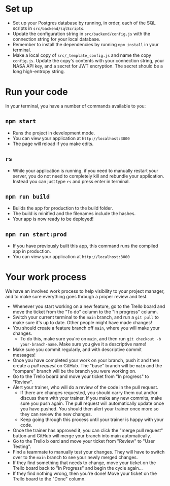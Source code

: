 # Set up

-   Set up your Postgres database by running, in order, each of the SQL scripts in `src/backend/sqlScripts`.
-   Update the configuration string in `src/backend/config.js` with the connection string for your local database.
-   Remember to install the dependencies by running `npm install` in your terminal.
-   Make a local copy of `src/_template_config.js` and name the copy `config.js`. Update the copy's contents with your connection string, your NASA API key, and a secret for JWT encryption. The secret should be a long high-entropy string.

# Run your code

In your terminal, you have a number of commands available to you:

## `npm start`

-   Runs the project in development mode.
-   You can view your application at `http://localhost:3000`
-   The page will reload if you make edits.

## `rs`

-   While your application is running, if you need to manually restart your server, you do not need to completely kill and rebundle your application. Instead you can just type `rs` and press enter in terminal.

## `npm run build`

-   Builds the app for production to the build folder.
-   The build is minified and the filenames include the hashes.
-   Your app is now ready to be deployed!

## `npm run start:prod`

-   If you have previously built this app, this command runs the compiled app in production.
-   You can view your application at `http://localhost:3000`

# Your work process

We have an involved work process to help visibility to your project manager, and to make sure everything goes through a proper review and test.

-   Whenever you start working on a new feature, go to the Trello board and move the ticket from the "To do" column to the "In progress" column.
-   Switch your current terminal to the `main` branch, and run a `git pull` to make sure it's up to date. Other people might have made changes!
-   You should create a feature branch off `main`, where you will make your changes.
    -   To do this, make sure you're on `main`, and then run `git checkout -b your-branch-name`. Make sure you give it a descriptive name!
-   Make sure you commit regularly, and with descriptive commit messages!
-   Once you have completed your work on your branch, push it and then create a _pull request_ on GitHub. The "base" branch will be `main` and the "compare" branch will be the branch you were working on.
-   Go to the Trello board and move your ticket from "In progress" to "Review".
-   Alert your trainer, who will do a review of the code in the pull request.
    -   If there are changes requested, you should carry them out and/or discuss them with your trainer. If you make any new commits, make sure you push again. The pull request will automatically update once you have pushed. You should then alert your trainer once more so they can review the new changes.
    -   Keep going through this process until your trainer is happy with your code.
-   Once the trainer has approved it, you can click the "merge pull request" button and GitHub will merge your branch into main automatically.
-   Go to the Trello b oard and move your ticket from "Review" to "User Testing".
-   Find a teammate to manually test your changes. They will have to switch over to the `main` branch to see your newly merged changes.
-   If they find something that needs to change, move your ticket on the Trello board back to "In Progress" and begin the cycle again...
-   If they find nothing wrong, then you're done! Move your ticket on the Trello board to the "Done" column.
